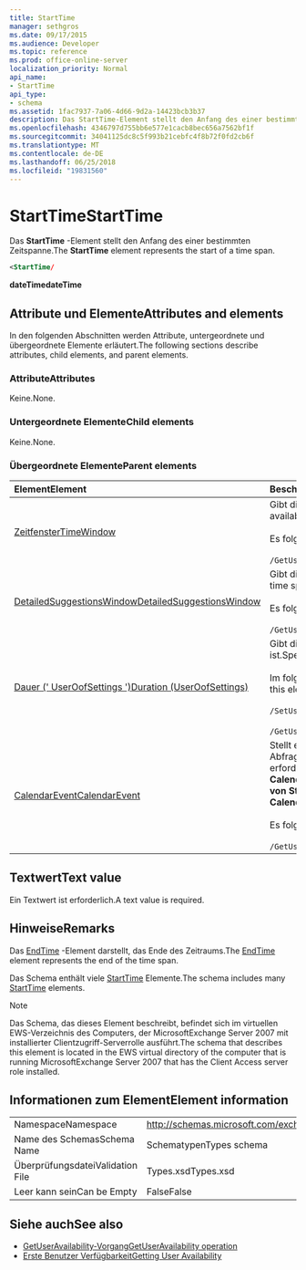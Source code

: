 ```yaml
---
title: StartTime
manager: sethgros
ms.date: 09/17/2015
ms.audience: Developer
ms.topic: reference
ms.prod: office-online-server
localization_priority: Normal
api_name:
- StartTime
api_type:
- schema
ms.assetid: 1fac7937-7a06-4d66-9d2a-14423bcb3b37
description: Das StartTime-Element stellt den Anfang des einer bestimmten Zeitspanne.
ms.openlocfilehash: 4346797d755bb6e577e1cacb8bec656a7562bf1f
ms.sourcegitcommit: 34041125dc8c5f993b21cebfc4f8b72f0fd2cb6f
ms.translationtype: MT
ms.contentlocale: de-DE
ms.lasthandoff: 06/25/2018
ms.locfileid: "19831560"
---
```

# <a name="starttime"></a><span data-ttu-id="3b319-103">StartTime</span><span class="sxs-lookup"><span data-stu-id="3b319-103">StartTime</span></span>

<span data-ttu-id="3b319-104">Das **StartTime** -Element stellt den Anfang des einer bestimmten Zeitspanne.</span><span class="sxs-lookup"><span data-stu-id="3b319-104">The **StartTime** element represents the start of a time span.</span></span> 
  
```xml
<StartTime/
```

<span data-ttu-id="3b319-105">**dateTime**</span><span class="sxs-lookup"><span data-stu-id="3b319-105">**dateTime**</span></span>

## <a name="attributes-and-elements"></a><span data-ttu-id="3b319-106">Attribute und Elemente</span><span class="sxs-lookup"><span data-stu-id="3b319-106">Attributes and elements</span></span>

<span data-ttu-id="3b319-107">In den folgenden Abschnitten werden Attribute, untergeordnete und übergeordnete Elemente erläutert.</span><span class="sxs-lookup"><span data-stu-id="3b319-107">The following sections describe attributes, child elements, and parent elements.</span></span>
  
### <a name="attributes"></a><span data-ttu-id="3b319-108">Attribute</span><span class="sxs-lookup"><span data-stu-id="3b319-108">Attributes</span></span>

<span data-ttu-id="3b319-109">Keine.</span><span class="sxs-lookup"><span data-stu-id="3b319-109">None.</span></span>
  
### <a name="child-elements"></a><span data-ttu-id="3b319-110">Untergeordnete Elemente</span><span class="sxs-lookup"><span data-stu-id="3b319-110">Child elements</span></span>

<span data-ttu-id="3b319-111">Keine.</span><span class="sxs-lookup"><span data-stu-id="3b319-111">None.</span></span>
  
### <a name="parent-elements"></a><span data-ttu-id="3b319-112">Übergeordnete Elemente</span><span class="sxs-lookup"><span data-stu-id="3b319-112">Parent elements</span></span>

|<span data-ttu-id="3b319-113">**Element**</span><span class="sxs-lookup"><span data-stu-id="3b319-113">**Element**</span></span>|<span data-ttu-id="3b319-114">**Beschreibung**</span><span class="sxs-lookup"><span data-stu-id="3b319-114">**Description**</span></span>|
|:-----|:-----|
|[<span data-ttu-id="3b319-115">Zeitfenster</span><span class="sxs-lookup"><span data-stu-id="3b319-115">TimeWindow</span></span>](timewindow.md) <br/> |<span data-ttu-id="3b319-116">Gibt die Zeitspanne für die Verfügbarkeit Benutzerinformationen abgefragt.</span><span class="sxs-lookup"><span data-stu-id="3b319-116">Identifies the time span queried for the user availability information.</span></span>  <br/><br/> <span data-ttu-id="3b319-117">Es folgt der XPath-Ausdruck, der dieses Element:</span><span class="sxs-lookup"><span data-stu-id="3b319-117">The following is the XPath expression to this element:</span></span>  <br/><br/>  `/GetUserAvailabilityRequest/FreeBusyViewOptions/TimeWindow` <br/> |
|[<span data-ttu-id="3b319-118">DetailedSuggestionsWindow</span><span class="sxs-lookup"><span data-stu-id="3b319-118">DetailedSuggestionsWindow</span></span>](detailedsuggestionswindow.md) <br/> |<span data-ttu-id="3b319-119">Gibt die Zeitspanne, die ausführliche Informationen zum vorgeschlagenen Besprechungszeiten abgefragt wird.</span><span class="sxs-lookup"><span data-stu-id="3b319-119">Identifies the time span that is queried for detailed information about suggested meeting times.</span></span>  <br/><br/> <span data-ttu-id="3b319-120">Es folgt der XPath-Ausdruck, der dieses Element:</span><span class="sxs-lookup"><span data-stu-id="3b319-120">The following is the XPath expression to this element:</span></span> <br/> <br/>  `/GetUserAvailabilityRequest/SuggestionViewOptions/DetailedSuggestionsWindow` <br/> |
|[<span data-ttu-id="3b319-121">Dauer (' UserOofSettings ')</span><span class="sxs-lookup"><span data-stu-id="3b319-121">Duration (UserOofSettings)</span></span>](duration-useroofsettings.md) <br/> | <span data-ttu-id="3b319-122">Gibt die Dauer, für die der Status von Office (OOF) aktiviert ist, wenn das Element [OofState](oofstate.md) auf **Geplante Tasks**festgelegt ist.</span><span class="sxs-lookup"><span data-stu-id="3b319-122">Specifies the duration for which the Out of Office (OOF) status is enabled if the [OofState](oofstate.md) element is set to **Scheduled**.</span></span>  <br/><br/>  <span data-ttu-id="3b319-123">Im folgenden sind die möglichen XPath-Ausdrücke auf dieses Element:</span><span class="sxs-lookup"><span data-stu-id="3b319-123">The following are the possible XPath expressions to this element:</span></span> <br/> <br/>  `/SetUserOofSettingsRequest/UserOofSettings/Duration` <br/><br/>  `/GetUserOofSettingsResponse/OofSettings/Duration` <br/> |
|[<span data-ttu-id="3b319-124">CalendarEvent</span><span class="sxs-lookup"><span data-stu-id="3b319-124">CalendarEvent</span></span>](calendarevent.md) <br/> |<span data-ttu-id="3b319-125">Stellt eine einzelne Kalender Element vorkommen.</span><span class="sxs-lookup"><span data-stu-id="3b319-125">Represents a unique calendar item occurrence.</span></span> <span data-ttu-id="3b319-126">Dies ist für Verfügbarkeit Abfragen verwendet.</span><span class="sxs-lookup"><span data-stu-id="3b319-126">This is used for Availability inquiries.</span></span> <span data-ttu-id="3b319-127">Das **Werte von StartTime** -Element ist im **CalendarEvent** -Element erforderlich.</span><span class="sxs-lookup"><span data-stu-id="3b319-127">The **StartTime** element is required in the **CalendarEvent** element.</span></span> <span data-ttu-id="3b319-128">Das **Werte von StartTime** -Element im **CalendarEvent** -Element ist eindeutig den **CalendarEvent** -Typ, obwohl es Facetten dieselben Werte enthält, die die **Werte von StartTime** -Elemente in der **Dauer** Typ enthalten.</span><span class="sxs-lookup"><span data-stu-id="3b319-128">The **StartTime** element in the **CalendarEvent** element is unique to the **CalendarEvent** type although it contains the same facet values that the **StartTime** elements in the **Duration** type contain.</span></span>  <br/><br/> <span data-ttu-id="3b319-129">Es folgt der XPath-Ausdruck, der dieses Element:</span><span class="sxs-lookup"><span data-stu-id="3b319-129">The following is the XPath expression to this element:</span></span>  <br/> <br/> `/GetUserAvailabilityResponse/FreeBusyResponseArray/FreeBusyResponse/FreeBusyView/CalendarEventArray/CalendarEvent[i]` <br/> |
   
## <a name="text-value"></a><span data-ttu-id="3b319-130">Textwert</span><span class="sxs-lookup"><span data-stu-id="3b319-130">Text value</span></span>

<span data-ttu-id="3b319-131">Ein Textwert ist erforderlich.</span><span class="sxs-lookup"><span data-stu-id="3b319-131">A text value is required.</span></span>
  
## <a name="remarks"></a><span data-ttu-id="3b319-132">Hinweise</span><span class="sxs-lookup"><span data-stu-id="3b319-132">Remarks</span></span>

<span data-ttu-id="3b319-133">Das [EndTime](endtime.md) -Element darstellt, das Ende des Zeitraums.</span><span class="sxs-lookup"><span data-stu-id="3b319-133">The [EndTime](endtime.md) element represents the end of the time span.</span></span> 
  
<span data-ttu-id="3b319-134">Das Schema enthält viele [StartTime](starttime.md) Elemente.</span><span class="sxs-lookup"><span data-stu-id="3b319-134">The schema includes many [StartTime](starttime.md) elements.</span></span> 
  
> [!NOTE]
> <span data-ttu-id="3b319-135">Das Schema, das dieses Element beschreibt, befindet sich im virtuellen EWS-Verzeichnis des Computers, der MicrosoftExchange Server 2007 mit installierter Clientzugriff-Serverrolle ausführt.</span><span class="sxs-lookup"><span data-stu-id="3b319-135">The schema that describes this element is located in the EWS virtual directory of the computer that is running MicrosoftExchange Server 2007 that has the Client Access server role installed.</span></span> 
  
## <a name="element-information"></a><span data-ttu-id="3b319-136">Informationen zum Element</span><span class="sxs-lookup"><span data-stu-id="3b319-136">Element information</span></span>

|||
|:-----|:-----|
|<span data-ttu-id="3b319-137">Namespace</span><span class="sxs-lookup"><span data-stu-id="3b319-137">Namespace</span></span>  <br/> |http://schemas.microsoft.com/exchange/services/2006/types  <br/> |
|<span data-ttu-id="3b319-138">Name des Schemas</span><span class="sxs-lookup"><span data-stu-id="3b319-138">Schema Name</span></span>  <br/> |<span data-ttu-id="3b319-139">Schematypen</span><span class="sxs-lookup"><span data-stu-id="3b319-139">Types schema</span></span>  <br/> |
|<span data-ttu-id="3b319-140">Überprüfungsdatei</span><span class="sxs-lookup"><span data-stu-id="3b319-140">Validation File</span></span>  <br/> |<span data-ttu-id="3b319-141">Types.xsd</span><span class="sxs-lookup"><span data-stu-id="3b319-141">Types.xsd</span></span>  <br/> |
|<span data-ttu-id="3b319-142">Leer kann sein</span><span class="sxs-lookup"><span data-stu-id="3b319-142">Can be Empty</span></span>  <br/> |<span data-ttu-id="3b319-143">False</span><span class="sxs-lookup"><span data-stu-id="3b319-143">False</span></span>  <br/> |
   
## <a name="see-also"></a><span data-ttu-id="3b319-144">Siehe auch</span><span class="sxs-lookup"><span data-stu-id="3b319-144">See also</span></span>

- [<span data-ttu-id="3b319-145">GetUserAvailability-Vorgang</span><span class="sxs-lookup"><span data-stu-id="3b319-145">GetUserAvailability operation</span></span>](getuseravailability-operation.md)
- [<span data-ttu-id="3b319-146">Erste Benutzer Verfügbarkeit</span><span class="sxs-lookup"><span data-stu-id="3b319-146">Getting User Availability</span></span>](http://msdn.microsoft.com/library/d4133fcb-9b0f-4e6b-aadf-a389da83516a%28Office.15%29.aspx)

